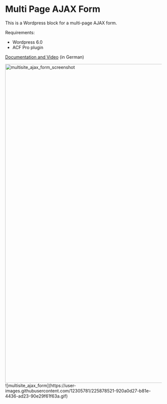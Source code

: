 # Multi Page AJAX Form

This is a Wordpress block for a multi-page AJAX form. 

Requirements:
- Wordpress 6.0
- ACF Pro plugin

[Documentation and Video](https://ulrich.digital/acf-formular-per-ajax-verarbeiten/) (in German)

<img width="1028" alt="multisite_ajax_form_screenshot" src="https://user-images.githubusercontent.com/12305781/225877430-63ae8708-14de-49f9-b041-8025b2236767.png">
![multisite_ajax_form](https://user-images.githubusercontent.com/12305781/225878521-920a0d27-b81e-4436-ad23-90e29f61f63a.gif)
